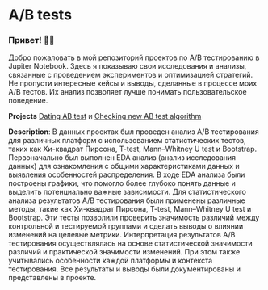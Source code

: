 # A/B tests

### Привет! 👋🏻
Добро пожаловать в мой репозиторий проектов по А/B тестированию в Jupiter Notebook.
Здесь я показываю свои исследования и анализы, связанные с проведением экспериментов и оптимизацией стратегий.
Не пропусти интересные кейсы и выводы, сделанные в процессе моих А/B тестов. Их анализ позволяет лучше понимать пользовательское поведение.

**Projects** [Dating AB test](https://github.com/akotomin/AB_tests/blob/main/dating%20AB%20test%20.ipynb) и [Checking new AB test algorithm](https://github.com/akotomin/AB_tests/blob/main/new%20algorithm%20AB%20test.ipynb)

**Description**: В данных проектах был проведен анализ A/B тестирования для различных платформ с использованием статистических тестов, таких как Хи-квадрат Пирсона, T-test, Mann–Whitney U test и Bootstrap. 
Первоначально был выполнен EDA анализ (анализ исследования данных) для ознакомления с общими характеристиками данных и выявления особенностей распределения. В ходе EDA анализа были построены графики, что помогло более глубоко понять данные и выделить потенциально важные зависимости.
Для статистического анализа результатов A/B тестирования были применены различные методы, такие как Хи-квадрат Пирсона, T-test, Mann–Whitney U test и Bootstrap. Эти тесты позволили проверить значимость различий между контрольной и тестируемой группами и сделать выводы о влиянии изменений на целевые метрики.
Интерпретация результатов A/B тестирования осуществлялась на основе статистической значимости различий и практической значимости изменений. При этом также учитывались особенности каждой платформы и контекста тестирования. Все результаты и выводы были документированы и представлены в проекте.
